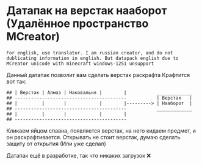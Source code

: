 # Датапак на верстак нааборот (Удалённое пространство **MCreator**)

``For english, use translator. I am russian creator, and do not dublicating information in english. But datapack english due to MCreator unicode with minecraft windows-1251 unsupport``

Данный датапак позволит вам сделать верстак раскрафта
Крафтится вот так:

```## -----------------------------------------
## | Верстак | Алмаз | Наковальня |        |           _____________
## -----------------------------------------           | Верстак   |
## |         |       |            |        |---------> | Нааборот  |
## -----------------------------------------           _____________
## |         |       |            |        |
## -----------------------------------------                                 
```

Кликаем яйцом спавна, появляется верстак, на него кидаем предмет, и он раскрафтивается.
Открывать не стоит верстак, думаю сделать защиту от открытия (Или уже сделал)

Датапак ещё в разработке, так что никаких загрузок ❌
